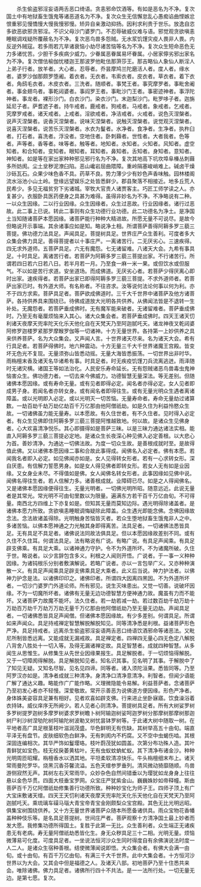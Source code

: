 <!-- { "loadSidebar": true } -->
　　杀生偷盗邪淫妄语两舌恶口绮语。贪恚邪命饮酒等。有如是恶名为不净。复次国土中有地狱畜生饿鬼等诸恶道名为不净。复次众生无信懈怠乱心愚痴谄曲悭嫉忿恨重邪见慢憍慢大慢我慢邪慢。矫异自亲激动抑扬。因利求利贵于世乐。放逸自恣多欲恶欲邪贪邪淫。不识父母沙门婆罗门。不忍辱破威仪难与语。邪觉观贪欲嗔恚睡眠调戏疑所覆蔽名为不净。复次恶鸟兽多怨贼。无水浆饥馑灾疫人畏非人畏。内反逆外贼寇。若多雨若亢旱诸衰恼小劫尽诸苦恼等名为不净。复次众生短命恶色无力多诸忧苦。少胆干多疾病少威力。少眷属恶眷属易坏眷属。小居家儜劣邪出家名为不净。复次僧佉榆伽忧楼迦王那波罗他毗佉那蓱莎王。那吉略仙人象仙人断淫人上弟子行者。放羊者。大心者。忍辱者。乔昙摩鸠兰陀磨活人者。度人者。缘水者。婆罗沙伽那颇罗堕阇。着衣者。无衣者。韦索衣者。皮衣者。草衣者。着下衣者。角鸱毛衣者。木皮衣者。三洗者。随顺者。事梵王者。事究摩罗者。事毗舍阇者。事金翅鸟者。事乾闼婆者。事阎罗王者。事毗沙门王者。事密迹神者。事浮陀神者。事龙者。裸形沙门。白衣沙门。染衣沙门。末迦梨沙门。毗罗哆子者。迦旃延尼子者。萨耆遮子者。持牛戒者。鹿戒者。狗戒者。马戒者。象戒者。乞戒者。究摩罗戒者。诸天戒者。上戒者。淫欲戒者。净洁戒者。火戒者。说色灭涅槃者。说声灭涅槃者。说香灭涅槃者。说味灭涅槃者。说触灭涅槃者。说觉观灭涅槃者。说喜灭涅槃者。说苦乐灭涅槃者。水衣为鬘者。水净者。食净者。生净者。执杵臼者。打石者。喜洗者。浮没者。空地住者。卧刺蕀者。世性者。大者我者。色等者。声等者。香等者。味等者。触等者。地知者。水知者。火知者。风知者。虚空知者。和合知者。变知者。眼知者。耳知者。鼻知者。舌知者。身知者。意知者。神知者。如是等在家出家种种邪见邪行名为不净。复次其地高下坑坎埠阜榛丛刺蕀多所妨阂。尘土坌秽泥潦臼陷。恶山巉岩屈曲隈障。重岭隔塞峻峭难上。碱卤干燥沙砾瓦石。众果少味色香不具。药草不良。势力薄少少有妙色声香味触。园林楼阁流水浴池小山土岭。登缘远望娱乐之处皆悉鲜少。郡县聚落不相接近。地多丘荒人民希少。多见无福贫穷下劣诸城。宰牧大官贵人诸贾客主。巧匠工师学读之人。亦复甚少。衣服卧具医药便身之具甚为难得。虽得非妙名为不净。不净略说有二种。一以众生因缘。二以行业因缘。众生因缘者。众生过恶故。行业因缘者。诸行过恶故。此二事上已说。转此二事则有众生功德行业功德。此二功德名为净土。是净国土当知随诸菩萨本愿因缘。诸菩萨能行种种大精进故。所愿无量不可说尽。是故今但略说开示事端。其余诸事应如是知。略说净土相。所谓菩萨善得阿耨多罗三藐三菩提。佛功德力法具足。声闻具足。菩提树具足。世界庄严众生善利。可度者多大众集会佛力具足。善得菩提者以十事庄严。一离诸苦行。二无厌劣心。三速疾得。四无求外道师。五菩萨具足。六无有魔怨。七无诸留难。八诸天大会。九希有事具足。十时具足。离诸苦行者。若菩萨为阿耨多罗三藐三菩提出家。不行诸苦行。所谓若四日若六日若八日。若半月若一月。乃至食一麻一米一果。或但饮水或但服气。不以如是苦行求道。安坐道场。而成佛道。无厌劣心者。若菩萨少得厌离心即时出家。速疾得者。若菩萨出家已即得阿耨多罗三藐三菩提。不求外道师者。若菩萨出家已时。有外道大师。有名称者。不往咨求。汝等说何法论何事以何为利。亦不于四方求索。菩萨具足者。菩萨欲成佛道时。三千大千世界中诸菩萨及他方诸菩萨。各持供养具来围绕已。待佛成道放大光明各共供养。从佛闻法皆是不退转一生补处。无魔怨者。若菩萨垂成佛时。无有魔军能来破者。无诸留难者。菩萨垂成佛时。乃至无有毫厘烦恼来入其心。诸大众集会者。若菩萨垂成佛时。四天王诸天忉利诸天夜摩天兜率陀天化乐天他化自在天梵天乃至阿迦腻吒天。诸龙神夜叉乾闼婆阿修罗迦楼罗紧那罗摩睺罗伽等一切诸神。十方无量世界。各持第一上妙供养之具来供养菩萨。名为大众集会。又声闻人言。十世界诸天尽来。名为诸天大会。希有行具足者。若菩萨得佛时。地六种震动。十方无量三千大千世界诸魔王宫殿。皆变坏无色光不复现。无量须弥山皆悉动摇。无量大海皆悉振荡。一切世界出非时华。雨栴檀末香及诸天名华诸希有事。时具足者。时无疾疫饥馑刀兵流离逃迸。雨泽随时无诸灾横。诸国王等如法治化。人民安乐寿命延长。无有怨贼诸恶鸟兽毒虫鬼神恼害众生。佛功德力者。一切去来今佛威力。功德智慧无量深法。等无差别。但随诸佛本愿因缘。或有寿命无量。或有见者即得必定。闻名者亦得必定。女人见者即成男子身。若闻名者亦转女身。或有闻名者即得往生。或有无量光明众生遇者离诸障盖。或以光明即入必定。或以光明灭一切苦恼。无量寿命者。寿命无量劫过诸算数。一劫百劫千劫万劫亿劫百千万亿那由他阿僧祇劫。如是久住为利益怜愍众生故。一切诸佛虽力能无量寿。以本愿故。有久住世者。有不久住者。见时得入必定者。有众生见佛即住阿耨多罗三藐三菩提阿惟越致地。何以故。是诸众生见佛身者。心大欢喜清净悦乐。其心即摄得如是菩萨三昧。以是三昧力通达诸法实相。能直入阿耨多罗三藐三菩提必定地。是诸众生长夜深心种见佛入必定善根。以大悲心为首。善妙清净。为通达一切佛法故。为度一切众生故。是善根成就时至。是故得值此佛。又以诸佛本愿因缘二事和合故此事得成。闻佛名入必定者。佛有本愿。若闻我名者即入必定。如见佛闻亦如是。女人见得转女形者。若有一心求转女形。深自厌患。有信解力誓愿男身。如是女人得见佛者即转女形。若女人无有如是业因缘。又女身业未尽。不得值如是佛。女人闻佛名转女形者。此事因缘如见佛中说。闻佛名得往生者。若人信解力多。诸善根成就。业障碍已尽。如是之人得闻佛名。又是诸佛本愿因缘便得往生。无量光明者。一切佛光明所昭。随意远近。此说无量者是其常光。常光明不可由旬里数以为限量。遍满东方若干百千万亿由旬。不可得量。南西北方四维上下亦复如是。但知其无量而莫知边际。遇光明得除诸盖者。是诸佛本愿力所致。贪欲嗔恚睡眠调悔疑除此障盖。众生遇光即能念佛。念佛因缘故念法。念法故诸盖得除。光明触身苦恼皆灭者。若众生堕地狱畜生饿鬼非人之中。多诸苦恼。以佛本愿神通之力光触其身即得离苦。法具足者。一切诸佛法悉皆具足。无有具足不具足者。诸佛说法同故法俱具足。但以本愿因缘故差别不同。或有久住不久住耳。何谓法具足。法有略说有广说。有略广说。有具足声闻乘。有具足辟支佛乘。有具足大乘。以诸神通力守护。令不为外道所坏。不为诸魔所破。久住于世。略说者。以少言辞包含多义。利根之人闻则开悟。广说者。于一事一义种种因缘。为诸钝根乐分别者敷演解说。若略广说者。亦以一言包举广义。又亦种种演散一义。有具足声闻乘具足辟支佛乘具足大乘者。此义后当说。神力护法者。以佛神力护念是法。以诸佛印印之。诸佛印者。所谓四大因离四黑因。不为外道所坏者。一切沙门婆罗门外道论师。所有邪见。说生灭味患出。又觉一切善。说破坏因缘。不为一切魔所坏者。诸佛有无量无边功德智慧方便神通力故。魔虽有力而不能坏。又诸菩萨力故魔不能坏。法久住者。若一劫若减一劫。若过数百劫千劫万劫十万劫百万劫千万劫万万劫无量千万亿那由他阿僧祇劫乃至无量无边劫。声闻具足者。一切诸佛悉皆具足声闻僧。但诸佛本愿因缘故。有少多差别。何谓具足。所谓如来声闻众。具足持戒禅定智慧解脱解脱知见。同等清净悉是利根。益诸菩萨形色严净。具足持戒者。远离杀生偷盗邪淫妄语两舌恶口绮语饮酒邪命等诸恶法。又毗尼所制皆悉远离。又能成就无漏戒故。具足禅定者。四禅四无量心四无色定八解脱八背舍八胜处十一切入等。及得无漏诸禅定故。具足智慧者。成就四种智慧。从多闻生从思惟生。从修集生从先世业因缘果报生。具足解脱者。于一切烦恼得解脱。又于一切障阂得解脱。具足解脱知见者。知名识其事。见名明了其事。于解脱中了了知见无疑。又知名尽智。见名见四谛。同等者。诸入须陀洹果。悉皆同等。乃至阿罗汉亦如是。清净者成就三种清净。身清净口清净意清净。利智者。但闻少语能广解了通达义趣。略能作广广能作略。义理微隐能令易解。利益菩萨者。念诸菩萨乃至初发心者亦不轻慢。深爱敬故。常开示善恶为说佛道方便因缘。形色严净者。身体姝美姿容具足兼有相好。见者欢喜如辟支佛。行来进止坐卧寐寤。饮食澡浴着衣持钵。威仪庠序无所阙少。若人见者心则清净。菩提树具足者。所有大树娑罗树多罗树提罗迦树多摩罗树婆求罗树瞻卜树阿输迦树娑呵迦罗树分那摩树那摩树那迦树尸利沙树涅劬陀树阿输陀树波勒叉树忧昙钵罗树等。于此诸大树中随取一树。在平地者高广具足根茎枝叶滋润茂盛。华色鲜明无有伤缺。其树举高五十由旬。端直平泽无有盘节。皮肤细软色白鲜净。无有刺阂内不朽腐。又不空中虫蝎伤啮。其根深固连编相次。其华严饰如鬘璎珞。枝叶蔚茂犹如圆盖。次第分布功殊人造。其叶青鲜犹如宝色。枝无绞戾萎黄枯叶。无有虫蚁蚊蚋虻蚁。其下清净布诸金沙。种种光明周匝昭耀。栴檀香水以洒其地。平坦柔软清凉快乐。牛头栴檀细末布上。诸天常雨曼陀罗华。烧黑沉香芬馨流溢。五色天缯参罗垂列。清风微动猗靡随顺。鸟兽游侧寂然无声。其树左右天常雨华。众妙杂色自然间错垂以为璎犹如龙身身上往往悬以金色华贯。四面大枝垂宝罗网。众宝庄严犹紫金山。巍巍姝妙如帝释幢。斯由菩萨百千万亿阿僧祇劫修集善行功德所致。种种妙宝化为师子王。四师子顶上有广大宝床敷诸天缯。四天王天忉利诸天夜摩天兜率陀天化乐天他化自在天梵天乃至阿迦腻吒天。乘琉璃车磲马瑙大青宝帝青宝金刚颇梨众宝宫殿。其色无比光明远昭。俱集宝树围绕供养。又十方无量世界诸菩萨众随本所愿备诸供具。雨众宝物花香幡盖种种伎乐等。是名具足菩提树。世间庄严者。菩萨观察十方清净国土最上妙者而发大愿。我修集功德所得国土。复胜于此第一无比。众生善利者。众生端正无诸疾患无有老病。寿无量阿僧祇劫悉皆化生。身无众秽具足三十二相。光明无量。烦恼微薄易可化度。可度具足者。一坐说法恒河沙众生同时得度自有余佛演说法时度一人二人。是诸众生宿种善根。结使微薄闻说即悟。大众集会者。有佛大会满一由旬。或十由旬。有百千万亿由旬。有满三千大千世界。此中大集会者。十方恒河沙世界以为大会。又其会中但是福德之人。及诸天八部。初地菩萨乃至十住悉共来会。唯除诸佛。佛力具足者。诸佛所行四十不共法。是一一法所行处。一切无量无边。是第七愿。复次。
